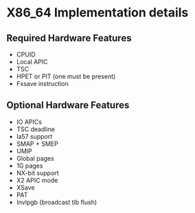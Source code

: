 # X86_64 Implementation details

## Required Hardware Features
- CPUID
- Local APIC
- TSC
- HPET or PIT (one must be present)
- Fxsave instruction

## Optional Hardware Features
- IO APICs
- TSC deadline
- la57 support
- SMAP + SMEP
- UMIP
- Global pages
- 1G pages
- NX-bit support
- X2 APIC mode
- XSave
- PAT
- Invlpgb (broadcast tlb flush)
